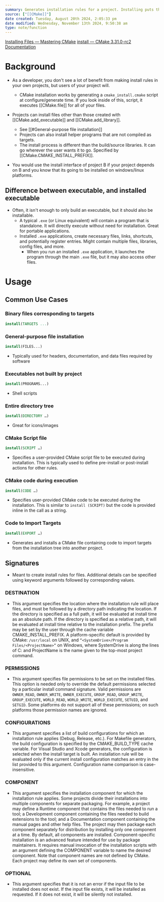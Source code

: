 ```yaml
---
summary: Generates installation rules for a project. Installing puts the executable as a program within the computer, rather than an executable script.
source: ["[[CMake]]"]
date created: Tuesday, August 20th 2024, 2:05:33 pm
date modified: Wednesday, November 13th 2024, 9:50:38 am
type: note/function
---
```

[Installing Files — Mastering CMake](https://cmake.org/cmake/help/book/mastering-cmake/chapter/Install.html#:~:text=CMake%20provides%20the%20install%20command,the%20actual%20installation%20of%20files.)
[install — CMake 3.31.0-rc2 Documentation](https://cmake.org/cmake/help/latest/command/install.html#command:install)

# Background
- As a developer, you don't see a lot of benefit from making install rules in your own projects, but users of your project will.
	- CMake installation works by generating a `cmake_install.cmake` script at configure/generate time. If you look inside of this, script, it executes [[CMake.file]] for all of your files. 
- Projects can install files other than those created with [[CMake.add_executable]] and [[CMake.add_library]].
	- See [[#General-purpose file installation]]
	- Projects can also install helper programs that are not compiled as targets. 
	- The install process is different than the build/source libraries. It can go wherever the user wants it to go. Specified by [[CMake.CMAKE_INSTALL_PREFIX]].

- You would use the install interface of project B if your project depends on B and you know that its going to be installed on windows/linux platforms. 

## Difference between executable, and installed executable
- Often, it isn't enough to only build an executable, but it should also be installable. 
	- A typical `.exe` (or Linux equivalent) will contain a program that is standalone. It will directly execute without need for installation. Great for portable applications.
	- Installed `.exe` applications, create necessary files, links, shortcuts, and potentially register entries. Might contain multiple files, libraries, config files, and more. 
		- When you run an installed `.exe` application, it launches the program through the main `.exe` file, but it may also access other files.

# Usage
## Common Use Cases 
### Binary files corresponding to targets
```cmake
install(TARGETS ...)
```

### General-purpose file installation
```cmake
install(FILES...)
```
- Typically used for headers, documentation, and data files required by software

### Executables not built by project
```cmake
install(PROGRAMS...)
```
- Shell scripts

### Entire directory tree
```cmake
install(DIRECTORY …)
```
- Great for icons/images

### CMake Script file
```cmake
install(SCRIPT …)
```
- Specifies a user-provided CMake script file to be executed during installation. This is typically used to define pre-install or post-install actions for other rules.

### CMake code during execution
```cmake
install(CODE …)
```
- Specifies user-provided CMake code to be executed during the installation. This is similar to `install (SCRIPT)` but the code is provided inline in the call as a string.

### Code to Import Targets
```cmake
install(EXPORT …)
```
- Generates and installs a CMake file containing code to import targets from the installation tree into another project.

## Signatures
- Meant to create install rules for files. Additional details can be specified using keyword arguments followed by corresponding values. 

### DESTINATION
- This argument specifies the location where the installation rule will place files, and must be followed by a directory path indicating the location. If the directory is specified as a full path, it will be evaluated at install time as an absolute path. If the directory is specified as a relative path, it will be evaluated at install time relative to the installation prefix. The prefix may be set by the user through the cache variable CMAKE_INSTALL_PREFIX. A platform-specific default is provided by CMake: `/usr/local` on UNIX, and `“<SystemDrive>/Program Files/<ProjectName>”` on Windows, where SystemDrive is along the lines of C: and ProjectName is the name given to the top-most project command.

### PERMISSIONS
- This argument specifies file permissions to be set on the installed files. This option is needed only to override the default permissions selected by a particular install command signature. Valid permissions are `OWNER_READ`, `OWNER_WRITE`, `OWNER_EXECUTE`, `GROUP_READ`, `GROUP_WRITE`, `GROUP_EXECUTE`, `WORLD_READ`, `WORLD_WRITE`, `WORLD_EXECUTE`, `SETUID`, and `SETGID`. Some platforms do not support all of these permissions; on such platforms those permission names are ignored.

### CONFIGURATIONS
- This argument specifies a list of build configurations for which an installation rule applies (Debug, Release, etc.). For Makefile generators, the build configuration is specified by the CMAKE_BUILD_TYPE cache variable. For Visual Studio and Xcode generators, the configuration is selected when the install target is built. An installation rule will be evaluated only if the current install configuration matches an entry in the list provided to this argument. Configuration name comparison is case-insensitive.

### COMPONENT
- This argument specifies the installation component for which the installation rule applies. Some projects divide their installations into multiple components for separate packaging. For example, a project may define a Runtime component that contains the files needed to run a tool; a Development component containing the files needed to build extensions to the tool; and a Documentation component containing the manual pages and other help files. The project may then package each component separately for distribution by installing only one component at a time. By default, all components are installed. Component-specific installation is an advanced feature intended for use by package maintainers. It requires manual invocation of the installation scripts with an argument defining the COMPONENT variable to name the desired component. Note that component names are not defined by CMake. Each project may define its own set of components.

### OPTIONAL
- This argument specifies that it is not an error if the input file to be installed does not exist. If the input file exists, it will be installed as requested. If it does not exist, it will be silently not installed.